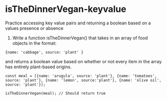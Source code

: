 # isTheDinnerVegan-keyvalue
Practice accessing key value pairs and returning a boolean based on a values presence or absence

1. Write a function isTheDinnerVegan() that takes in an array of food objects in the format:
```
{name: 'cabbage', source: 'plant' }
```
and returns a boolean value based on whether or not every item in the array has entirely plant-based origins.
```
const meal = [{name: 'arugula', source: 'plant'}, {name: 'tomatoes', source: 'plant'}, {name: 'lemon', source:'plant'}, {name: 'olive oil', source: 'plant'}];
 
isTheDinnerVegan(meal); // Should return true
```
